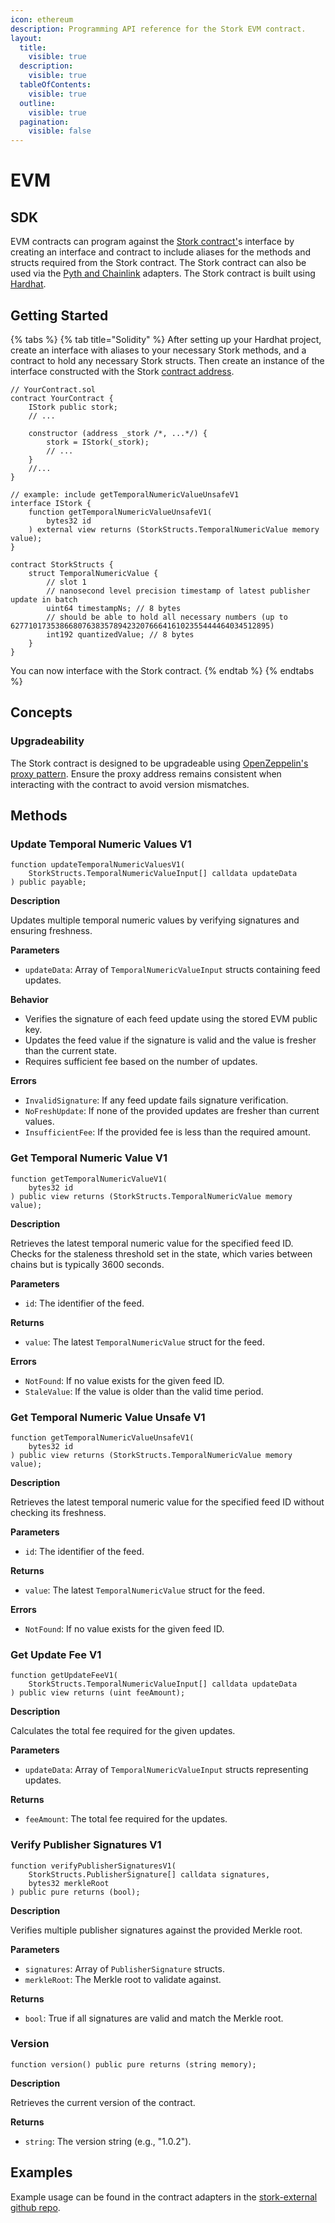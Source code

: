 ```yaml
---
icon: ethereum
description: Programming API reference for the Stork EVM contract.
layout:
  title:
    visible: true
  description:
    visible: true
  tableOfContents:
    visible: true
  outline:
    visible: true
  pagination:
    visible: false
---
```


# EVM

## SDK

EVM contracts can program against the [Stork contract'](https://github.com/Stork-Oracle/stork-external/tree/main/contracts/evm)s interface by creating an interface and contract to include aliases for the methods and structs required from the Stork contract.  The Stork contract can also be used via the [Pyth and Chainlink](../../resources/adapters.md) adapters. The Stork contract is built using [Hardhat](https://hardhat.org/).

## Getting Started

{% tabs %}
{% tab title="Solidity" %}
After setting up your Hardhat project, create an interface with aliases to your necessary Stork methods, and a contract to hold any necessary Stork structs. Then create an instance of the interface constructed with the Stork [contract address](../../resources/contract-addresses/).

```solidity
// YourContract.sol
contract YourContract {
    IStork public stork;
    // ...
    
    constructor (address _stork /*, ...*/) {
        stork = IStork(_stork);
        // ...
    }
    //...
}

// example: include getTemporalNumericValueUnsafeV1
interface IStork {
    function getTemporalNumericValueUnsafeV1(
        bytes32 id
    ) external view returns (StorkStructs.TemporalNumericValue memory value);
}

contract StorkStructs {
    struct TemporalNumericValue {
        // slot 1
        // nanosecond level precision timestamp of latest publisher update in batch
        uint64 timestampNs; // 8 bytes
        // should be able to hold all necessary numbers (up to 6277101735386680763835789423207666416102355444464034512895)
        int192 quantizedValue; // 8 bytes
    }
}
```

You can now interface with the Stork contract.
{% endtab %}
{% endtabs %}

## Concepts

### Upgradeability

The Stork contract is designed to be upgradeable using [OpenZeppelin's proxy pattern](https://docs.openzeppelin.com/upgrades-plugins/1.x/proxies). Ensure the proxy address remains consistent when interacting with the contract to avoid version mismatches.

## Methods

### Update Temporal Numeric Values V1

```solidity
function updateTemporalNumericValuesV1(
    StorkStructs.TemporalNumericValueInput[] calldata updateData
) public payable;
```

**Description**

Updates multiple temporal numeric values by verifying signatures and ensuring freshness.

**Parameters**

* `updateData`: Array of `TemporalNumericValueInput` structs containing feed updates.

**Behavior**

* Verifies the signature of each feed update using the stored EVM public key.
* Updates the feed value if the signature is valid and the value is fresher than the current state.
* Requires sufficient fee based on the number of updates.

**Errors**

* `InvalidSignature`: If any feed update fails signature verification.
* `NoFreshUpdate`: If none of the provided updates are fresher than current values.
* `InsufficientFee`: If the provided fee is less than the required amount.

### Get Temporal Numeric Value V1

```solidity
function getTemporalNumericValueV1(
    bytes32 id
) public view returns (StorkStructs.TemporalNumericValue memory value);
```

**Description**

Retrieves the latest temporal numeric value for the specified feed ID. Checks for the staleness threshold set in the state, which varies between chains but is typically 3600 seconds.

**Parameters**

* `id`: The identifier of the feed.

**Returns**

* `value`: The latest `TemporalNumericValue` struct for the feed.

**Errors**

* `NotFound`: If no value exists for the given feed ID.
* `StaleValue`: If the value is older than the valid time period.

### Get Temporal Numeric Value Unsafe V1

```solidity
function getTemporalNumericValueUnsafeV1(
    bytes32 id
) public view returns (StorkStructs.TemporalNumericValue memory value);
```

**Description**

Retrieves the latest temporal numeric value for the specified feed ID without checking its freshness.

**Parameters**

* `id`: The identifier of the feed.

**Returns**

* `value`: The latest `TemporalNumericValue` struct for the feed.

**Errors**

* `NotFound`: If no value exists for the given feed ID.

### Get Update Fee V1

```solidity
function getUpdateFeeV1(
    StorkStructs.TemporalNumericValueInput[] calldata updateData
) public view returns (uint feeAmount);
```

**Description**

Calculates the total fee required for the given updates.

**Parameters**

* `updateData`: Array of `TemporalNumericValueInput` structs representing updates.

**Returns**

* `feeAmount`: The total fee required for the updates.

### Verify Publisher Signatures V1

```solidity
function verifyPublisherSignaturesV1(
    StorkStructs.PublisherSignature[] calldata signatures,
    bytes32 merkleRoot
) public pure returns (bool);
```

**Description**

Verifies multiple publisher signatures against the provided Merkle root.

**Parameters**

* `signatures`: Array of `PublisherSignature` structs.
* `merkleRoot`: The Merkle root to validate against.

**Returns**

* `bool`: True if all signatures are valid and match the Merkle root.

### Version

```solidity
function version() public pure returns (string memory);
```

**Description**

Retrieves the current version of the contract.

**Returns**

* `string`: The version string (e.g., "1.0.2").

## Examples

Example usage can be found in the contract adapters in the [stork-external github repo](https://github.com/Stork-Oracle/stork-external/tree/main/contracts).

